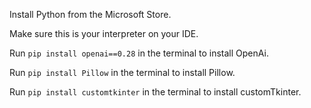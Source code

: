 Install Python from the Microsoft Store.

Make sure this is your interpreter on your IDE.

Run `pip install openai==0.28` in the terminal to install OpenAi.

Run `pip install Pillow` in the terminal to install Pillow.

Run `pip install customtkinter` in the terminal to install customTkinter.
